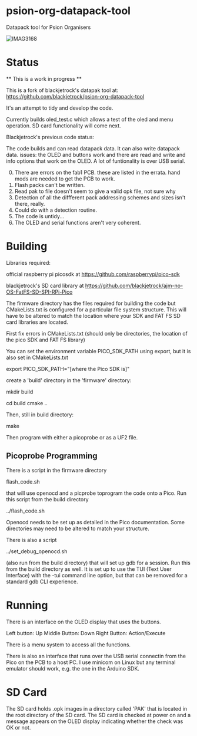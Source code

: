 # psion-org-datapack-tool
Datapack tool for Psion Organisers

![IMAG3168](https://user-images.githubusercontent.com/31587992/209526232-99ba6b44-1d84-4097-90fb-2453fb928703.jpg)

Status
======

** This is a work in progress **

This is a fork of blackjetrock's datapak tool at: https://github.com/blackjetrock/psion-org-datapack-tool

It's an attempt to tidy and develop the code.

Currently builds oled_test.c which allows a test of the oled and menu operation. SD card functionality will come next.

Blackjetrock's previous code status:

The code builds and can read datapack data. It can also write datapack data. issues:
the OLED and buttons work and there are read and write and info options that work on the OLED.
A lot of funtionality is over USB serial.

0. There are errors on the fab1 PCB. these are listed in the errata. hand mods are needed to get the PCB to work.
1. Flash packs can't be written.
2. Read pak to file doesn't seem to give a valid opk file, not sure why
3. Detection of all the diffferent pack addressing schemes and sizes isn't there, really.
4. Could do with a detection routine.
5. The code is untidy...
6. The OLED and serial functions aren't very coherent.

Building
========

Libraries required:

official raspberry pi picosdk at https://github.com/raspberrypi/pico-sdk

blackjetrock's SD card library at https://github.com/blackjetrock/ajm-no-OS-FatFS-SD-SPI-RPi-Pico

The firmware directory has the files required for building the code but CMakeLists.txt is configured for a particular file system structure. 
This will have to be altered to match the location where your SDK and FAT FS SD card libraries are located.

First fix errors in CMakeLists.txt (should only be directories, the location of the pico SDK and FAT FS library)

You can set the environment variable PICO_SDK_PATH using export, but it is also set in CMakeLists.txt

export PICO_SDK_PATH="[where the Pico SDK is]"

create a 'build' directory in the 'firmware' directory:

mkdir build

cd build
cmake ..



Then, still in build directory:

make

Then program with either a picoprobe or as a UF2 file.

Picoprobe Programming
---------------------

There is a script in the firmware directory 

flash_code.sh

that will use openocd and a picprobe toprogram the code onto a Pico. 
Run this script from the build directory

../flash_code.sh

Openocd needs to be set up as detailed in the Pico documentation.
Some directories may need to be altered to match your structure.

There is also a script

../set_debug_openocd.sh

(also run from the build directory) that will set up gdb for a session. Run this from the 
build directory as well. It is set up to use the TUI (Text User Interface) 
with the -tui command line option, but that can be removed for a standard
gdb CLI experience.

Running
=======

There is an interface on the OLED display that uses the buttons. 

Left button:      Up
Middle Button:    Down
Right Button:     Action/Execute

There is a menu system to access all the functions.

There is also an interface that runs over the USB serial connectin from the 
Pico on the PCB to a host PC. I use minicom on Linux but any terminal emulator should work, 
e.g. the one in the Arduino SDK.


SD Card
=======

The SD card holds .opk images in a directory called 'PAK' that is located in the
root directory of the SD card. The SD card is checked at power on and a message 
appears on the OLED display indicating whether the check was OK or not.
